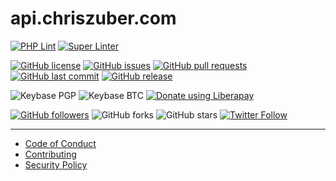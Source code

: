 # api.chriszuber.com
[![PHP Lint](https://github.com/shgysk8zer0/api.chriszuber.com/workflows/PHP%20Lint/badge.svg)](https://github.com/shgysk8zer0/api.chriszuber.com/actions?query=workflow%3A%22PHP+Lint%22)
[![Super Linter](https://github.com/shgysk8zer0/api.chriszuber.com/workflows/Lint%20Code%20Base/badge.svg)](https://github.com/shgysk8zer0/api.chriszuber.com/actions?query=workflow%3A%22Lint+Code+Base%22)

[![GitHub license](https://img.shields.io/github/license/shgysk8zer0/api.chriszuber.com.svg)](https://github.com/shgysk8zer0/api.chriszuber.com/blob/master/LICENSE)
[![GitHub issues](https://img.shields.io/github/issues/shgysk8zer0/api.chriszuber.com.svg)](https://github.com/shgysk8zer0/api.chriszuber.com/issues)
[![GitHub pull requests](https://img.shields.io/github/issues-pr/shgysk8zer0/api.chriszuber.com.svg)](https://github.com/shgysk8zer0/api.chriszuber.com/pulls)
[![GitHub last commit](https://img.shields.io/github/last-commit/shgysk8zer0/api.chriszuber.com.svg)](https://github.com/shgysk8zer0/api.chriszuber.com/commits/master)
[![GitHub release](https://img.shields.io/github/release/shgysk8zer0/api.chriszuber.com.svg)](https://github.com/shgysk8zer0/api.chriszuber.com/releases)

![Keybase PGP](https://img.shields.io/keybase/pgp/shgysk8zer0.svg)
![Keybase BTC](https://img.shields.io/keybase/btc/shgysk8zer0.svg)
[![Donate using Liberapay](https://img.shields.io/liberapay/receives/shgysk8zer0.svg?logo=liberapay)](https://liberapay.com/shgysk8zer0/donate "Donate using Liberapay")

[![GitHub followers](https://img.shields.io/github/followers/shgysk8zer0.svg?style=social)](https://github.com/shgysk8zer0?tab=followers)
![GitHub forks](https://img.shields.io/github/forks/shgysk8zer0/api.chriszuber.com.svg?style=social)
![GitHub stars](https://img.shields.io/github/stars/shgysk8zer0/api.chriszuber.com.svg?style=social)
[![Twitter Follow](https://img.shields.io/twitter/follow/shgysk8zer0.svg?style=social)](https://twitter.com/shgysk8zer0/)
- - -

- [Code of Conduct](./.github/CODE_OF_CONDUCT.md)
- [Contributing](./.github/CONTRIBUTING.md)
- [Security Policy](./.github/SECURITY.md)
